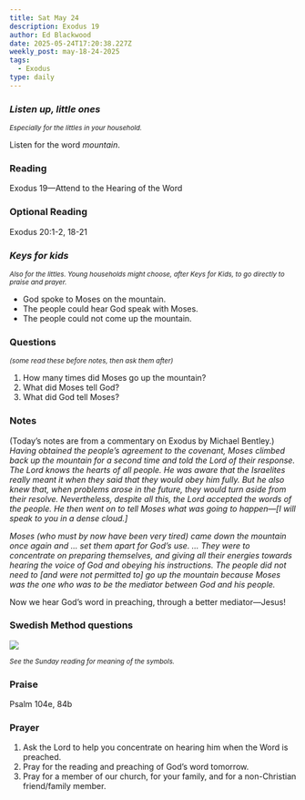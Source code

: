 ```yaml
---
title: Sat May 24
description: Exodus 19
author: Ed Blackwood
date: 2025-05-24T17:20:38.227Z
weekly_post: may-18-24-2025
tags:
  - Exodus
type: daily
---
```

### *Listen up, little ones*

<div><small><i>Especially for the littles in your household.</i></small></div>

Listen for the word *mountain*.

### Reading

Exodus 19—Attend to the Hearing of the Word

### Optional Reading

Exodus 20:1-2, 18-21

### *Keys for kids*

<div><small><i>Also for the littles. Young households might choose, after Keys for Kids, to go directly to praise and prayer.</i></small></div>

* God spoke to Moses on the mountain.
* The people could hear God speak with Moses.
* The people could not come up the mountain.

### Questions

<div><small><i>(some read these before notes, then ask them after)</i></small></div>

1. How many times did Moses go up the mountain?
2. What did Moses tell God?
3. What did God tell Moses?

### Notes

(Today’s notes are from a commentary on Exodus by Michael Bentley.)	*Having obtained the people’s agreement to the covenant, Moses climbed back up the mountain for a second time and told the Lord of their response. The Lord knows the hearts of all people. He was aware that the Israelites really meant it when they said that they would obey him fully. But he also knew that, when problems arose in the future, they would turn aside from their resolve. Nevertheless, despite all this, the Lord accepted the words of the people. He then went on to tell Moses what was going to happen—\[I will speak to you in a dense cloud.]*

*Moses (who must by now have been very tired) came down the mountain once again and … set them apart for God’s use. … They were to concentrate on preparing themselves, and giving all their energies towards hearing the voice of God and obeying his instructions. The people did not need to \[and were not permitted to] go up the mountain because Moses was the one who was to be the mediator between God and his people.* 

Now we hear God’s word in preaching, through a better mediator—Jesus!

### Swedish Method questions

![](/static/img/family_worship_study_ed-swedish_questions.png)

<div><small><i>See the Sunday reading for meaning of the symbols.</i></small></div>

### Praise

Psalm 104e, 84b

### Prayer

1. Ask the Lord to help you concentrate on hearing him when the Word is preached.
2. Pray for the reading and preaching of God’s word tomorrow.
3. Pray for a member of our church, for your family, and for a non-Christian friend/family member.